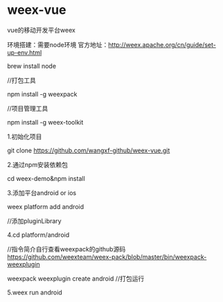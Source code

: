 # weex-vue
vue的移动开发平台weex

环境搭建：需要node环境
官方地址：http://weex.apache.org/cn/guide/set-up-env.html

brew install node

//打包工具

npm install -g weexpack

//项目管理工具

npm install -g weex-toolkit


1.初始化项目

git clone https://github.com/wangxf-github/weex-vue.git

2.通过npm安装依赖包

cd  weex-demo&npm install

3.添加平台android or ios

weex platform add android

//添加pluginLibrary

4.cd platform/android

//指令简介自行查看weexpack的github源码
https://github.com/weexteam/weex-pack/blob/master/bin/weexpack-weexplugin

weexpack weexplugin create android
//打包运行

5.weex run android
